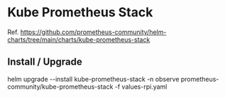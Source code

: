 # Kube Prometheus Stack

Ref. https://github.com/prometheus-community/helm-charts/tree/main/charts/kube-prometheus-stack


## Install / Upgrade

helm upgrade --install kube-prometheus-stack -n observe prometheus-community/kube-prometheus-stack -f values-rpi.yaml 